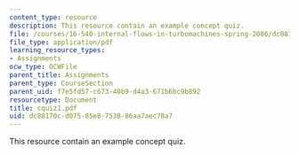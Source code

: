 ```yaml
---
content_type: resource
description: This resource contain an example concept quiz.
file: /courses/16-540-internal-flows-in-turbomachines-spring-2006/dc88170cd07585e8753886aa7aec78a7_cquiz1.pdf
file_type: application/pdf
learning_resource_types:
- Assignments
ocw_type: OCWFile
parent_title: Assignments
parent_type: CourseSection
parent_uid: f7e5fd57-c673-40b9-d4a3-671b6bc9b892
resourcetype: Document
title: cquiz1.pdf
uid: dc88170c-d075-85e8-7538-86aa7aec78a7
---
```

This resource contain an example concept quiz.

